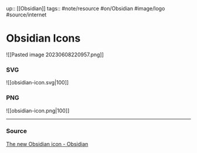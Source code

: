 up:: [[Obsidian]]
tags:: #note/resource #on/Obsidian #image/logo #source/internet 

# Obsidian Icons


![[Pasted image 20230608220957.png]]

### SVG

![[obsidian-icon.svg|100]]

### PNG

![[obsidian-icon.png|100]]

---

### Source

[The new Obsidian icon - Obsidian](https://obsidian.md/blog/new-obsidian-icon/)